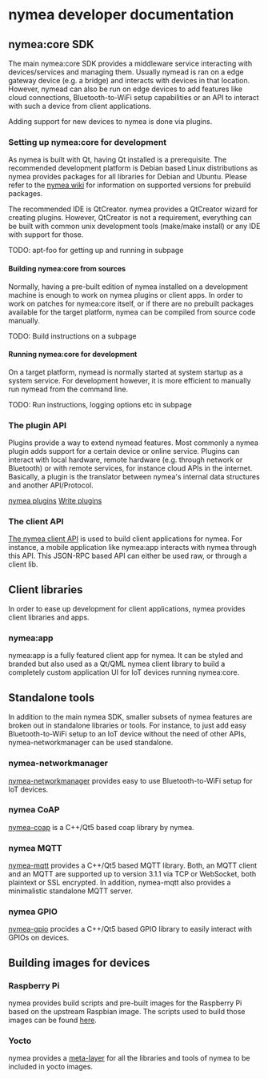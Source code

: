 # nymea developer documentation


## nymea:core SDK

The main nymea:core SDK provides a middleware service interacting with devices/services and managing them. Usually nymead is ran on a edge gateway device (e.g. a bridge) and interacts with devices in that location. However, nymead can also be run on edge devices to add features like cloud connections, Bluetooth-to-WiFi setup capabilities or an API to interact with such a device from client applications.

Adding support for new devices to nymea is done via plugins.

### Setting up nymea:core for development

As nymea is built with Qt, having Qt installed is a prerequisite. The recommended development platform is Debian based Linux distributions as nymea provides packages for all libraries for Debian and Ubuntu. Please refer to the [nymea wiki](http://wiki.nymea.io) for information on supported versions for prebuild packages.

The recommended IDE is QtCreator. nymea provides a QtCreator wizard for creating plugins. However, QtCreator is not a requirement, everything can be built with common unix development tools (make/make install) or any IDE with support for those.

TODO: apt-foo for getting up and running in subpage

#### Building nymea:core from sources

Normally, having a pre-built edition of nymea installed on a development machine is enough to work on nymea plugins or client apps. In order to work on patches for nymea:core itself, or if there are no prebuilt packages available for the target platform, nymea can be compiled from source code manually.

TODO: Build instructions on a subpage

#### Running nymea:core for development

On a target platform, nymead is normally started at system startup as a system service. For development however, it is more efficient to manually run nymead from the command line.

TODO: Run instructions, logging options etc in subpage

### The plugin API

Plugins provide a way to extend nymead features. Most commonly a nymea plugin adds support for a certain device or online service. Plugins can interact with local hardware, remote hardware (e.g. through network or Bluetooth) or with remote services, for instance cloud APIs in the internet. Basically, a plugin is the translator between nymea's internal data structures and another API/Protocol.

[nymea plugins](nymea-plugins/index.html)
[Write plugins](nymea/write-plugins.html)

### The client API

[The nymea client API](nymea/jsonrpc.html) is used to build client applications for nymea. For instance, a mobile application like nymea:app interacts with nymea through this API. This JSON-RPC based API can either be used raw, or through a client lib.

## Client libraries
In order to ease up development for client applications, nymea provides client libraries and apps.

### nymea:app
nymea:app is a fully featured client app for nymea. It can be styled and branded but also used as a Qt/QML nymea client library to build a completely custom application UI for IoT devices running nymea:core.

## Standalone tools

In addition to the main nymea SDK, smaller subsets of nymea features are broken out in standalone libraries or tools. For instance, to just add easy Bluetooth-to-WiFi setup to an IoT device without the need of other APIs, nymea-networkmanager can be used standalone.

### nymea-networkmanager

[nymea-networkmanager](libnymea-networkmanager/index.html) provides easy to use Bluetooth-to-WiFi setup for IoT devices.

### nymea CoAP
[nymea-coap](nymea-coap/index.html) is a C++/Qt5 based coap library by nymea.

### nymea MQTT
[nymea-mqtt](nymea-mqtt/index.html) provides a C++/Qt5 based MQTT library. Both, an MQTT client and an MQTT are supported up to version 3.1.1 via TCP or WebSocket, both plaintext or SSL encrypted. In addition, nymea-mqtt also provides a minimalistic standalone MQTT server.

### nymea GPIO
[nymea-gpio](nymea-gpio/index.html) procides a C++/Qt5 based GPIO library to easily interact with GPIOs on devices.


## Building images for devices

### Raspberry Pi

nymea provides build scripts and pre-built images for the Raspberry Pi based on the upstream Raspbian image. The scripts used to build those images can be found [here](https://github.com/nymea/pi-gen).

### Yocto

nymea provides a [meta-layer](https://github.com/nymea/meta-nymea) for all the libraries and tools of nymea to be included in yocto images.

